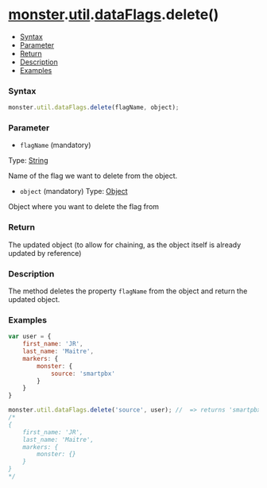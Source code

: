 # [monster][monster].[util][util].[dataFlags][dataFlags].delete()

* [Syntax](#syntax)
* [Parameter](#parameter)
* [Return](#return)
* [Description](#description)
* [Examples](#examples)

### Syntax
```javascript
monster.util.dataFlags.delete(flagName, object);
```

### Parameter
* `flagName` (mandatory)

 Type: [String][string_literal]

Name of the flag we want to delete from the object.

* `object` (mandatory)
 Type: [Object][object_literal]

Object where you want to delete the flag from

### Return
The updated object (to allow for chaining, as the object itself is already updated by reference)

### Description
The method deletes the property `flagName` from the object and return the updated object.

### Examples
```javascript
var user = {
	first_name: 'JR',
	last_name: 'Maitre',
	markers: {
		monster: {
			source: 'smartpbx'
		}
	}
}

monster.util.dataFlags.delete('source', user); //  => returns 'smartpbx';
/*
{
	first_name: 'JR',
	last_name: 'Maitre',
	markers: {
		monster: {}
	}
}
*/
```

[monster]: ../../../monster.md
[util]: ../../util.md
[dataFlags]: ../dataFlags.md

[object_literal]: https://developer.mozilla.org/en-US/docs/Web/JavaScript/Guide/Values,_variables,_and_literals#Object_literals
[string_literal]: https://developer.mozilla.org/en-US/docs/Web/JavaScript/Guide/Values,_variables,_and_literals#String_literals